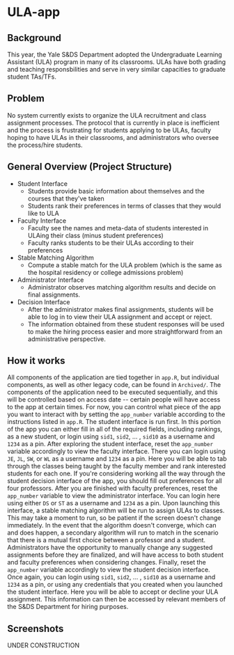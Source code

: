 # ULA-app

## Background
This year, the Yale S&DS Department adopted the Undergraduate Learning Assistant (ULA) program in many of its classrooms. ULAs have both grading and teaching responsbilities and serve in very similar capacities to graduate student TAs/TFs.

## Problem
No system currently exists to organize the ULA recruitment and class assignment processes. The protocol that is currently in place is inefficient and the process is frustrating for students applying to be ULAs, faculty hoping to have ULAs in their classrooms, and administrators who oversee the process/hire students.

## General Overview (Project Structure)
* Student Interface
    * Students provide basic information about themselves and the courses that they've taken
    * Students rank their preferences in terms of classes that they would like to ULA
* Faculty Interface
    * Faculty see the names and meta-data of students interested in ULAing their class (minus student preferences)
    * Faculty ranks students to be their ULAs according to their preferences
* Stable Matching Algorithm
    * Compute a stable match for the ULA problem (which is the same as the hospital residency or college admissions problem)
* Administrator Interface
    * Administrator observes matching algorithm results and decide on final assignments.
* Decision Interface
	* After the administrator makes final assignments, students will be able to log in to view their ULA assignment and accept or reject.
	* The information obtained from these student responses will be used to make the hiring process easier and more straightforward from an administrative perspective.

## How it works
All components of the application are tied together in `app.R`, but individual components, as well as other legacy code, can be found in `Archived/`. The components of the application need to be executed sequentially, and this will be controlled based on access date -- certain people will have access to the app at certain times. For now, you can control what piece of the app you want to interact with by setting the `app_number` variable according to the instructions listed in `app.R`. The student interface is run first. In this portion of the app you can either fill in all of the required fields, including rankings, as a new student, or login using `sid1`, `sid2`, ... , `sid10` as a username and `1234` as a pin. After exploring the student interface, reset the `app_number` variable accordingly to view the faculty interface. There you can login using `JE`, `JL`, `SW`, or `WL` as a username and `1234` as a pin. Here you will be able to tab through the classes being taught by the faculty member and rank interested students for each one. If you're considering working all the way through the student decision interface of the app, you should fill out preferences for all four professors. After you are finished with faculty preferences, reset the `app_number` variable to view the administrator interface. You can login here using either `DS` or `ST` as a username and `1234` as a pin. Upon launching this interface, a stable matching algorithm will be run to assign ULAs to classes. This may take a moment to run, so be patient if the screen doesn't change immediately. In the event that the algorithm doesn't converge, which can and does happen, a secondary algorithm will run to match in the scenario that there is a mutual first choice between a professor and a student. Administrators have the opportunity to manually change any suggested assignments before they are finalized, and will have access to both student and faculty preferences when considering changes. Finally, reset the `app_number` variable accordingly to view the student decision interface. Once again, you can login using `sid1`, `sid2`, ... , `sid10` as a username and `1234` as a pin, or using any credentials that you created when you launched the student interface. Here you will be able to accept or decline your ULA assignment. This information can then be accessed by relevant members of the S&DS Department for hiring purposes.

## Screenshots
UNDER CONSTRUCTION
